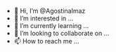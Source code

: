 - 👋 Hi, I’m @AgostinaImaz
- 👀 I’m interested in ...
- 🌱 I’m currently learning ...
- 💞️ I’m looking to collaborate on ...
- 📫 How to reach me ...

<!---
AgostinaImaz/AgostinaImaz is a ✨ special ✨ repository because its `README.md` (this file) appears on your GitHub profile.
You can click the Preview link to take a look at your changes.
--->
